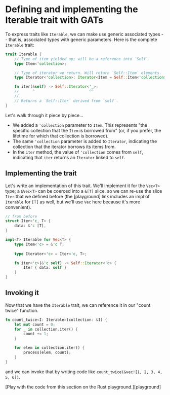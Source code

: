 # Defining and implementing the Iterable trait with GATs

To express traits like `Iterable`, we can make use generic associated types -- that is, associated types with generic parameters. Here is the complete `Iterable` trait:

```rust
trait Iterable {
    // Type of item yielded up; will be a reference into `Self`.
    type Item<'collection>;

    // Type of iterator we return. Will return `Self::Item` elements.
    type Iterator<'collection>: Iterator<Item = Self::Item<'collection>>;

    fn iter(&self) -> Self::Iterator<'_>;
    //      ^                        ^^
    //
    // Returns a `Self::Iter` derived from `self`.
}
```

Let's walk through it piece by piece...

* We added a `'collection` parameter to `Item`. This represents "the specific collection that the `Item` is borrowed from" (or, if you prefer, the lifetime for which that collection is borrowed). 
* The same `'collection` parameter is added to `Iterator`, indicating the collection that the iterator borrows its items from.
* In the `iter` method, the value of `'collection` comes from `self`, indicating that `iter` returns an `Iterator` linked to `self`.

## Implementing the trait

Let's write an implementation of this trait. We'll implement it for the `Vec<T>` type; a `&Vec<T>` can be coerced into a `&[T]` slice, so we can re-use the slice `Iter` that we defined before (the [playground] link includes an impl of `Iterable` for `[T]` as well, but we'll use `Vec` here because it's more convenient).

```rust
// from before
struct Iter<'c, T> {
    data: &'c [T],
}

impl<T> Iterable for Vec<T> {
    type Item<'c> = &'c T;
    
    type Iterator<'c> = Iter<'c, T>;

    fn iter<'c>(&'c self) -> Self::Iterator<'c> {
        Iter { data: self }
    }
}
```

## Invoking it

Now that we have the `Iterable` trait, we can reference it in our "count twice" function.

```rust
fn count_twice<I: Iterable>(collection: &I) {
    let mut count = 0;
    for _ in collection.iter() {
        count += 1;
    }

    for elem in collection.iter() {
        process(elem, count);
    }
}
```

and we can invoke that by writing code like `count_twice(&vec![1, 2, 3, 4, 5, 6])`.

[Play with the code from this section on the Rust playground.][playground]